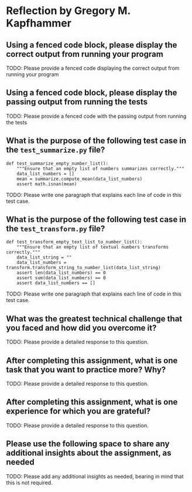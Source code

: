 # Reflection by Gregory M. Kapfhammer

## Using a fenced code block, please display the correct output from running your program

TODO: Please provide a fenced code displaying the correct output from running your program

## Using a fenced code block, please display the passing output from running the tests

TODO: Please provide a fenced code with the passing output from running the tests

## What is the purpose of the following test case in the `test_summarize.py` file?

```
def test_summarize_empty_number_list():
    """Ensure that an empty list of numbers summarizes correctly."""
    data_list_numbers = []
    mean = summarize.compute_mean(data_list_numbers)
    assert math.isnan(mean)
```

TODO: Please write one paragraph that explains each line of code in this test case.

## What is the purpose of the following test case in the `test_transform.py` file?

```
def test_transform_empty_text_list_to_number_list():
    """Ensure that an empty list of textual numbers transforms correctly."""
    data_list_string = ""
    data_list_numbers = transform.transform_string_to_number_list(data_list_string)
    assert len(data_list_numbers) == 0
    assert sum(data_list_numbers) == 0
    assert data_list_numbers == []
```

TODO: Please write one paragraph that explains each line of code in this test case.

## What was the greatest technical challenge that you faced and how did you overcome it?

TODO: Please provide a detailed response to this question.

## After completing this assignment, what is one task that you want to practice more? Why?

TODO: Please provide a detailed response to this question.

## After completing this assignment, what is one experience for which you are grateful?

TODO: Please provide a detailed response to this question.

## Please use the following space to share any additional insights about the assignment, as needed

TODO: Please add any additional insights as needed, bearing in mind that this is not required.
